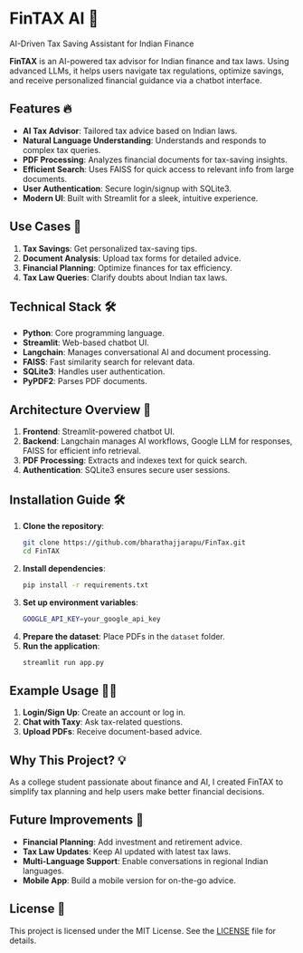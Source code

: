 # FinTAX AI 💼
AI-Driven Tax Saving Assistant for Indian Finance 

**FinTAX** is an AI-powered tax advisor for Indian finance and tax laws. Using advanced LLMs, it helps users navigate tax regulations, optimize savings, and receive personalized financial guidance via a chatbot interface.

## Features 🔥

- **AI Tax Advisor**: Tailored tax advice based on Indian laws.
- **Natural Language Understanding**: Understands and responds to complex tax queries.
- **PDF Processing**: Analyzes financial documents for tax-saving insights.
- **Efficient Search**: Uses FAISS for quick access to relevant info from large documents.
- **User Authentication**: Secure login/signup with SQLite3.
- **Modern UI**: Built with Streamlit for a sleek, intuitive experience.

## Use Cases 🚀

1. **Tax Savings**: Get personalized tax-saving tips.
2. **Document Analysis**: Upload tax forms for detailed advice.
3. **Financial Planning**: Optimize finances for tax efficiency.
4. **Tax Law Queries**: Clarify doubts about Indian tax laws.

## Technical Stack 🛠️

- **Python**: Core programming language.
- **Streamlit**: Web-based chatbot UI.
- **Langchain**: Manages conversational AI and document processing.
- **FAISS**: Fast similarity search for relevant data.
- **SQLite3**: Handles user authentication.
- **PyPDF2**: Parses PDF documents.

## Architecture Overview 🧠

1. **Frontend**: Streamlit-powered chatbot UI.
2. **Backend**: Langchain manages AI workflows, Google LLM for responses, FAISS for efficient info retrieval.
3. **PDF Processing**: Extracts and indexes text for quick search.
4. **Authentication**: SQLite3 ensures secure user sessions.

## Installation Guide 🛠️

1. **Clone the repository**:
    ```bash
    git clone https://github.com/bharathajjarapu/FinTax.git
    cd FinTAX
    ```
2. **Install dependencies**:
    ```bash
    pip install -r requirements.txt
    ```
3. **Set up environment variables**:
    ```bash
    GOOGLE_API_KEY=your_google_api_key
    ```
4. **Prepare the dataset**: Place PDFs in the `dataset` folder.
5. **Run the application**:
    ```bash
    streamlit run app.py
    ```

## Example Usage 👨‍💻

1. **Login/Sign Up**: Create an account or log in.
2. **Chat with Taxy**: Ask tax-related questions.
3. **Upload PDFs**: Receive document-based advice.

## Why This Project? 💡

As a college student passionate about finance and AI, I created FinTAX to simplify tax planning and help users make better financial decisions.

## Future Improvements 🔮

- **Financial Planning**: Add investment and retirement advice.
- **Tax Law Updates**: Keep AI updated with latest tax laws.
- **Multi-Language Support**: Enable conversations in regional Indian languages.
- **Mobile App**: Build a mobile version for on-the-go advice.

## License 📄

This project is licensed under the MIT License. See the [LICENSE](LICENSE) file for details.
